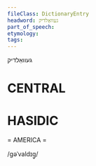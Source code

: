 ```yaml
---
fileClass: DictionaryEntry
headword: געוואַלדיק
part_of_speech: 
etymology: 
tags: 
---
```

געוואַלדיק

CENTRAL
========

HASIDIC
=======
= AMERICA = 

/gəˈvaldɪg̥/